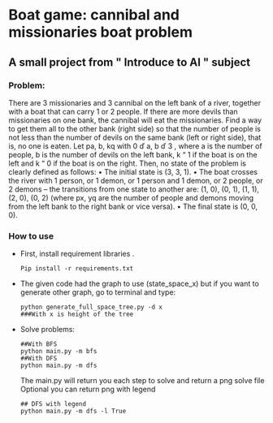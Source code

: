 # Boat game: cannibal and missionaries boat problem
## A small project from " Introduce to AI " subject
### Problem:
There are 3 missionaries and 3 cannibal on the left bank of a river, together with a boat that can carry 1 or 2 people. If there are more devils than missionaries on one bank, the cannibal will eat the missionaries. Find a way to get them all to the other bank (right side) so that the number of people is not less than the number of devils on the same bank (left or right side), that is, no one is eaten. Let pa, b, kq with 0 ď a, b ď 3 , where a is the number of people, b is the number of devils on the left bank, k “ 1 if the boat is on the left and k “ 0 if the boat is on the right. Then, no state of the problem is clearly defined as follows: • The initial state is (3, 3, 1).
• The boat crosses the river with 1 person, or 1 demon, or 1 person and 1 demon, or 2 people, or 2 demons – the transitions from one state to another are: (1, 0), (0, 1), (1, 1), (2, 0), (0, 2) (where px, yq are the number of people and demons moving from the left bank to the right bank or vice versa).
• The final state is (0, 0, 0).

### How to use
- First, install requirement libraries .
  ```
  Pip install -r requirements.txt
  ```
- The given code had the graph to use (state_space_x) but if you want to generate other graph, go to terminal and type:
  ```
  python generate_full_space_tree.py -d x
  ###With x is height of the tree
  ```
- Solve problems:
  ```
  ##With BFS
  python main.py -m bfs
  ##With DFS
  python main.py -m dfs
  ```
  The main.py will return you  each step to solve and return a png solve file
  Optional you can return png with legend
  ```
  ## DFS with legend
  python main.py -m dfs -l True
  ```
  
